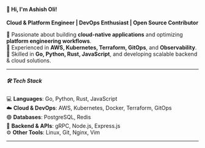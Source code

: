 #### 🚀 **Hi, I'm Ashish Oli!**  
**Cloud & Platform Engineer | DevOps Enthusiast | Open Source Contributor**  

🔹 Passionate about building **cloud-native applications** and optimizing **platform engineering workflows**.  
🔹 Experienced in **AWS, Kubernetes, Terraform, GitOps**, and **Observability**.  
🔹 Skilled in **Go, Python, Rust, JavaScript**, and developing scalable backend & cloud solutions.  

---

##### 🛠️ **Tech Stack**
💻 **Languages**: Go, Python, Rust, JavaScript  
☁️ **Cloud & DevOps**: AWS, Kubernetes, Docker, Terraform, GitOps  
🟢 **Databases**: PostgreSQL, Redis  
🔌 **Backend & APIs**: gRPC, Node.js, Express.js  
⚙️ **Other Tools**: Linux, Git, Nginx, Vim  

---
